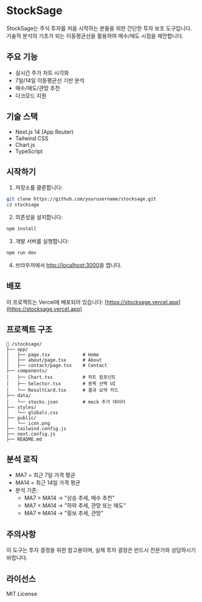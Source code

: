 # StockSage

StockSage는 주식 투자를 처음 시작하는 분들을 위한 간단한 투자 보조 도구입니다. 기술적 분석의 기초가 되는 이동평균선을 활용하여 매수/매도 시점을 제안합니다.

## 주요 기능

- 실시간 주가 차트 시각화
- 7일/14일 이동평균선 기반 분석
- 매수/매도/관망 추천
- 다크모드 지원

## 기술 스택

- Next.js 14 (App Router)
- Tailwind CSS
- Chart.js
- TypeScript

## 시작하기

1. 저장소를 클론합니다:
```bash
git clone https://github.com/yourusername/stocksage.git
cd stocksage
```

2. 의존성을 설치합니다:
```bash
npm install
```

3. 개발 서버를 실행합니다:
```bash
npm run dev
```

4. 브라우저에서 [http://localhost:3000](http://localhost:3000)을 엽니다.

## 배포

이 프로젝트는 Vercel에 배포되어 있습니다:
[https://stocksage.vercel.app](https://stocksage.vercel.app)

## 프로젝트 구조

```
📁 /stocksage/
├── app/
│   ├── page.tsx            # Home
│   ├── about/page.tsx      # About
│   ├── contact/page.tsx    # Contact
├── components/
│   ├── Chart.tsx           # 차트 컴포넌트
│   ├── Selector.tsx        # 종목 선택 UI
│   └── ResultCard.tsx      # 결과 요약 카드
├── data/
│   └── stocks.json         # mock 주가 데이터
├── styles/
│   └── globals.css
├── public/
│   └── icon.png
├── tailwind.config.js
├── next.config.js
├── README.md
```

## 분석 로직

- MA7 = 최근 7일 가격 평균
- MA14 = 최근 14일 가격 평균
- 분석 기준:
  - MA7 > MA14 → "상승 추세, 매수 추천"
  - MA7 < MA14 → "하락 추세, 관망 또는 매도"
  - MA7 ≈ MA14 → "횡보 추세, 관망"

## 주의사항

이 도구는 투자 결정을 위한 참고용이며, 실제 투자 결정은 반드시 전문가와 상담하시기 바랍니다.

## 라이선스

MIT License
